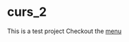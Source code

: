 # curs_2

This is a test project
Checkout the [menu](https://github.com/Tohaneanu/curs_2/blob/master/menu.md)
